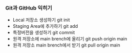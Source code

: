 ### Git과 GitHub 익히기
* Local 저장소 생성하기 git init
* Staging Area에 추가하기 git add
* 특정버전을  생성하기 git commit
* 원격 저장소에 main brench에 올리기 git push origin main
* 원격 저장소 main brench에서 받기 git pull origin main